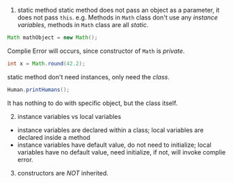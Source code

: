 1. static method
static method does not pass an object as a parameter, it does not pass `this`.
e.g. Methods in `Math` class don't use any _instance variables_, methods in  `Math` class are all _static_.

```java
Math mathObject = new Math();
```
Complie Error will occurs, since constructor of `Math` is _private_.

```java
int x = Math.round(42.2);
```
static method don't need instances, only need the _class_.

```java
Human.printHumans();
```

It has nothing to do with specific object, but the class itself.

2. instance variables vs local variables
  - instance variables are declared within a class; local variables are declared inside a method
  - instance variables have default value, do not need to initialize; local variables have no default value, need initialize, if not, will invoke complie error.
  
3. constructors are _NOT_ inherited. 


